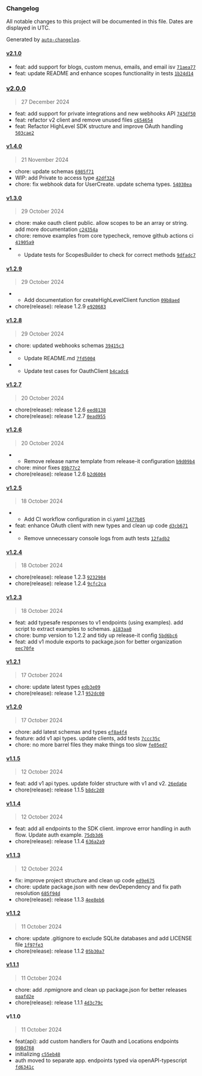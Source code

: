 ### Changelog

All notable changes to this project will be documented in this file. Dates are displayed in UTC.

Generated by [`auto-changelog`](https://github.com/CookPete/auto-changelog).

#### [v2.1.0](https://github.com/gnosticdev/highlevel-api-sdk/compare/v2.0.0...v2.1.0)

- feat: add support for blogs, custom menus, emails, and email isv [`71aea77`](https://github.com/gnosticdev/highlevel-api-sdk/commit/71aea77ffabe0a337b9acbc291d52e8dcf722b07)
- feat: update README and enhance scopes functionality in tests [`1b24d14`](https://github.com/gnosticdev/highlevel-api-sdk/commit/1b24d14629bd99d085f2551f4c9faadd0645365f)

### [v2.0.0](https://github.com/gnosticdev/highlevel-api-sdk/compare/v1.4.0...v2.0.0)

> 27 December 2024

- feat: add support for private integrations and new webhooks API [`743df50`](https://github.com/gnosticdev/highlevel-api-sdk/commit/743df5073bc30c5e6175486bd6ddc19a06ee167b)
- feat: refactor v2 client and remove unused files [`c654654`](https://github.com/gnosticdev/highlevel-api-sdk/commit/c65465498c4b647d1c443afba581c35b3c2b727f)
- feat: Refactor HighLevel SDK structure and improve OAuth handling [`503cae2`](https://github.com/gnosticdev/highlevel-api-sdk/commit/503cae22dd61c5513723c1e9baee50b3f1654818)

#### [v1.4.0](https://github.com/gnosticdev/highlevel-api-sdk/compare/v1.3.0...v1.4.0)

> 21 November 2024

- chore: update schemas [`6985f71`](https://github.com/gnosticdev/highlevel-api-sdk/commit/6985f714afb4e5be4827cd4c92cd5ea5a9344af8)
- WIP: add Private to access type [`42df324`](https://github.com/gnosticdev/highlevel-api-sdk/commit/42df324357384583b1607830175050069a41a44e)
- chore: fix webhook data for UserCreate. update schema types. [`54030ea`](https://github.com/gnosticdev/highlevel-api-sdk/commit/54030ea2744a1c33beb9d2fbc7ae5c8a0bdcb451)

#### [v1.3.0](https://github.com/gnosticdev/highlevel-api-sdk/compare/v1.2.9...v1.3.0)

> 29 October 2024

- chore: make oauth client public. allow scopes to be an array or string. add more documentation [`c24354a`](https://github.com/gnosticdev/highlevel-api-sdk/commit/c24354ac2beeed2f85e19159bb8562a88cd6afee)
- chore: remove examples from core typecheck, remove github actions ci [`41905a9`](https://github.com/gnosticdev/highlevel-api-sdk/commit/41905a97e2e77895471ff6f088b9f93b9128c3d1)
- - Update tests for ScopesBuilder to check for correct methods [`9dfadc7`](https://github.com/gnosticdev/highlevel-api-sdk/commit/9dfadc74fd8ae4aca25436225792ac3e35465d92)

#### [v1.2.9](https://github.com/gnosticdev/highlevel-api-sdk/compare/v1.2.8...v1.2.9)

> 29 October 2024

- - Add documentation for createHighLevelClient function [`09b8aed`](https://github.com/gnosticdev/highlevel-api-sdk/commit/09b8aede76fe26ce7a9453237503c885363c19d9)
- chore(release): release 1.2.9 [`e920683`](https://github.com/gnosticdev/highlevel-api-sdk/commit/e920683115da7b01b775ef4157d6f77efb83f395)

#### [v1.2.8](https://github.com/gnosticdev/highlevel-api-sdk/compare/v1.2.7...v1.2.8)

> 29 October 2024

- chore: updated webhooks schemas [`39415c3`](https://github.com/gnosticdev/highlevel-api-sdk/commit/39415c3f0e67fa389cb019f1a5f9bfbd467e10e8)
- - Update README.md [`7fd5004`](https://github.com/gnosticdev/highlevel-api-sdk/commit/7fd50049d6d416ad20a1aca2b1b7f907e5442e80)
- - Update test cases for OauthClient [`b4cadc6`](https://github.com/gnosticdev/highlevel-api-sdk/commit/b4cadc6204f84a03ec65f6bf037c049e16f52253)

#### [v1.2.7](https://github.com/gnosticdev/highlevel-api-sdk/compare/v1.2.6...v1.2.7)

> 20 October 2024

- chore(release): release 1.2.6 [`eed8138`](https://github.com/gnosticdev/highlevel-api-sdk/commit/eed81381ace990be9dba71bc55ab68641b996418)
- chore(release): release 1.2.7 [`0ead955`](https://github.com/gnosticdev/highlevel-api-sdk/commit/0ead9558ebc6c17533088045235a70b5e9cd15ce)

#### [v1.2.6](https://github.com/gnosticdev/highlevel-api-sdk/compare/v1.2.5...v1.2.6)

> 20 October 2024

- - Remove release name template from release-it configuration [`b9d09b4`](https://github.com/gnosticdev/highlevel-api-sdk/commit/b9d09b46ca3410284535feb75227d6537215000b)
- chore: minor fixes [`89b77c2`](https://github.com/gnosticdev/highlevel-api-sdk/commit/89b77c23ab7d00a5b3582070292cc55914afc1c1)
- chore(release): release 1.2.6 [`b2d6004`](https://github.com/gnosticdev/highlevel-api-sdk/commit/b2d6004d8cd05e6e30fd09379b9099d794349a6b)

#### [v1.2.5](https://github.com/gnosticdev/highlevel-api-sdk/compare/v1.2.4...v1.2.5)

> 18 October 2024

- - Add CI workflow configuration in ci.yaml [`1477b05`](https://github.com/gnosticdev/highlevel-api-sdk/commit/1477b052c94b979f8f8a52494c35bf3ea26923ae)
- feat: enhance OAuth client with new types and clean up code [`d3cb671`](https://github.com/gnosticdev/highlevel-api-sdk/commit/d3cb6717b464a8cfc2053297326517e388a920d4)
- - Remove unnecessary console logs from auth tests [`12fadb2`](https://github.com/gnosticdev/highlevel-api-sdk/commit/12fadb2a7642281ae9707abe365e288ace723afb)

#### [v1.2.4](https://github.com/gnosticdev/highlevel-api-sdk/compare/v1.2.3...v1.2.4)

> 18 October 2024

- chore(release): release 1.2.3 [`9232984`](https://github.com/gnosticdev/highlevel-api-sdk/commit/9232984cc9f7cd6cf0160a348409b23fb1fcf219)
- chore(release): release 1.2.4 [`9cfc2ca`](https://github.com/gnosticdev/highlevel-api-sdk/commit/9cfc2ca859ff8c1edf4edf6f72c7f3c4563211fd)

#### [v1.2.3](https://github.com/gnosticdev/highlevel-api-sdk/compare/v1.2.1...v1.2.3)

> 18 October 2024

- feat: add typesafe responses to v1 endpoints (using examples). add script to extract examples to schemas. [`a183aa0`](https://github.com/gnosticdev/highlevel-api-sdk/commit/a183aa063f2679ba2fb8f802eb8fa2bcad183d54)
- chore: bump version to 1.2.2 and tidy up release-it config [`5bd6bc6`](https://github.com/gnosticdev/highlevel-api-sdk/commit/5bd6bc610c9edce1ea97be8de9bba411d67a854d)
- feat: add v1 module exports to package.json for better organization [`eec70fe`](https://github.com/gnosticdev/highlevel-api-sdk/commit/eec70feab950da5c7f2afc1e22d854c6f6e8b5ad)

#### [v1.2.1](https://github.com/gnosticdev/highlevel-api-sdk/compare/v1.2.0...v1.2.1)

> 17 October 2024

- chore: update latest types [`edb3e09`](https://github.com/gnosticdev/highlevel-api-sdk/commit/edb3e090844f5da5d7494d558306d44dec0858bd)
- chore(release): release 1.2.1 [`952dc00`](https://github.com/gnosticdev/highlevel-api-sdk/commit/952dc00831c91ee2fa43cbc7437be2a8c706c2ef)

#### [v1.2.0](https://github.com/gnosticdev/highlevel-api-sdk/compare/v1.1.5...v1.2.0)

> 17 October 2024

- chore: add latest schemas and types [`ef8a4f4`](https://github.com/gnosticdev/highlevel-api-sdk/commit/ef8a4f4b6de1906176079321522c93bc03bdbd65)
- feature: add v1 api types. update clients, add tests [`7ccc35c`](https://github.com/gnosticdev/highlevel-api-sdk/commit/7ccc35ce8bd7b4439eff12ab23a8075377fe2b28)
- chore: no more barrel files they make things too slow [`fe05ed7`](https://github.com/gnosticdev/highlevel-api-sdk/commit/fe05ed707dfe1f0bd45edae4c1a2a51ff49c00cf)

#### [v1.1.5](https://github.com/gnosticdev/highlevel-api-sdk/compare/v1.1.4...v1.1.5)

> 12 October 2024

- feat: add v1 api types. update folder structure with v1 and v2. [`26eda6e`](https://github.com/gnosticdev/highlevel-api-sdk/commit/26eda6e72a5902c01a23e34b629c5537495cfeab)
- chore(release): release 1.1.5 [`b8dc2d0`](https://github.com/gnosticdev/highlevel-api-sdk/commit/b8dc2d05d05f2903f523ef4512efe519ab800739)

#### [v1.1.4](https://github.com/gnosticdev/highlevel-api-sdk/compare/v1.1.3...v1.1.4)

> 12 October 2024

- feat: add all endpoints to the SDK client. improve error handling in auth flow. Update auth example. [`75db3d6`](https://github.com/gnosticdev/highlevel-api-sdk/commit/75db3d63056303c3889570ab5836477b7cc123fb)
- chore(release): release 1.1.4 [`636a2a9`](https://github.com/gnosticdev/highlevel-api-sdk/commit/636a2a9382bcfc7e32bef54215389ccbf18b8166)

#### [v1.1.3](https://github.com/gnosticdev/highlevel-api-sdk/compare/v1.1.2...v1.1.3)

> 12 October 2024

- fix: improve project structure and clean up code [`ed9e675`](https://github.com/gnosticdev/highlevel-api-sdk/commit/ed9e675a6f2a502d351468fe8222393db0ae6f88)
- chore: update package.json with new devDependency and fix path resolution [`685f94d`](https://github.com/gnosticdev/highlevel-api-sdk/commit/685f94d6d744da0ec4a93ef6f11ab980e076f571)
- chore(release): release 1.1.3 [`4ee8eb6`](https://github.com/gnosticdev/highlevel-api-sdk/commit/4ee8eb61d7cd438b957ca81fd4df3a3195aeba17)

#### [v1.1.2](https://github.com/gnosticdev/highlevel-api-sdk/compare/v1.1.1...v1.1.2)

> 11 October 2024

- chore: update .gitignore to exclude SQLite databases and add LICENSE file [`1f97fe3`](https://github.com/gnosticdev/highlevel-api-sdk/commit/1f97fe31feac24968de91bf000b68c973e37ab59)
- chore(release): release 1.1.2 [`05b30a7`](https://github.com/gnosticdev/highlevel-api-sdk/commit/05b30a7d7cf80367ba40b3b78f525ba3a96a7089)

#### [v1.1.1](https://github.com/gnosticdev/highlevel-api-sdk/compare/v1.1.0...v1.1.1)

> 11 October 2024

- chore: add .npmignore and clean up package.json for better releases [`eaafd2e`](https://github.com/gnosticdev/highlevel-api-sdk/commit/eaafd2e60554267c7a356403ebab7aea4f889b47)
- chore(release): release 1.1.1 [`4d3c79c`](https://github.com/gnosticdev/highlevel-api-sdk/commit/4d3c79c634753fd8e12913038fed1449a0986918)

#### v1.1.0

> 11 October 2024

- feat(api): add custom handlers for Oauth and Locations endpoints [`098d768`](https://github.com/gnosticdev/highlevel-api-sdk/commit/098d768327d78bb847de60e2aae4aac376017613)
- initializing [`c55eb48`](https://github.com/gnosticdev/highlevel-api-sdk/commit/c55eb48c3829fc12da62df51e817d541af1c7203)
- auth moved to separate app. endpoints typed via openAPI-typescript [`fd6341c`](https://github.com/gnosticdev/highlevel-api-sdk/commit/fd6341c7ebc053d09b9bb1966c9c7403f6ed76f1)
